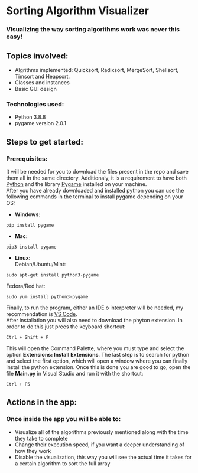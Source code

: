 # Sorting Algorithm Visualizer
### Visualizing the way sorting algorithms work was never this easy!

## Topics involved:
- Algrithms implemented: Quicksort, Radixsort, MergeSort, Shellsort, Timsort and Heapsort.
- Classes and instances
- Basic GUI design

### Technologies used:
- Python 3.8.8
- pygame version 2.0.1  

## Steps to get started:  
### Prerequisites:  
It will be needed for you to download the files present in the repo and save them all in the same directory. Additionaly, it is a requirement to have both [Python](https://www.python.org/) and the library [Pygame](https://www.pygame.org/news) installed on your machine.  
After you have already downloaded and installed python you can use the following commands in the terminal to install pygame depending on your OS:
- **Windows:**
 ```
 pip install pygame
 ```
- **Mac:**
 ```
 pip3 install pygame
 ```
- **Linux:**  
 Debian/Ubuntu/Mint:
 ```
 sudo apt-get install python3-pygame
 ```
 Fedora/Red hat:
 ```
 sudo yum install python3-pygame
 ```
 
Finally, to run the program, either an IDE o interpreter will be needed, my recommendation is [VS Code](https://code.visualstudio.com/).  
After installation you will also need to download the phyton extension. In order to do this just prees the keyboard shortcut:
```
Ctrl + Shift + P
```
This will open the Command Palette, where you must type and select the option **Extensions: Install Extensions**.
The last step is to search for python and select the first option, which will open a window where you can finally install the python extension.
Once this is done you are good to go, open the file **Main.py** in Visual Studio and run it with the shortcut:
```
Ctrl + F5
```

## Actions in the app:
### Once inside the app you will be able to:
- Visualize all of the algorithms previously mentioned along with the time they take to complete
- Change their execution speed, if you want a deeper understanding of how they work
- Disable the visualization, this way you will see the actual time it takes for a certain algorithm to sort the full array
